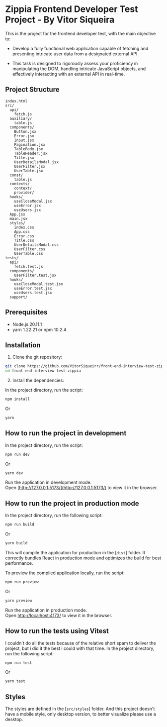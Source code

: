 # Zippia Frontend Developer Test Project - By Vitor Siqueira

This is the project for the frontend developer test, with the main objective to:

- Develop a fully functional web application capable of fetching and presenting intricate user data from a designated external API.

- This task is designed to rigorously assess your proficiency in manipulating the DOM, handling intricate JavaScript objects, and effectively interacting with an external API in real-time.

## Project Structure

```
index.html
src/
  api/
    fetch.js
  auxiliary/
    table.js
  components/
    Button.jsx
    Error.jsx
    Input.jsx
    Pagination.jsx
    TableBody.jsx
    TableHeader.jsx
    Title.jsx
    UserDetailsModal.jsx
    UserFilter.jsx
    UserTable.jsx
  const/
    table.js
  contexts/
    context/
    provider/
  hooks/
    useCloseModal.jsx
    useError.jsx
    useUsers.jsx
  App.jsx
  main.jsx
  styles/
    index.css
    App.css
    Error.css
    Title.css
    UserDetailsModal.css
    UserFilter.css
    UserTable.css
tests/
  api/
    fetch.test.js
  components/
    UserFilter.test.jsx
  hooks/
    useCloseModal.test.jsx
    useError.test.jsx
    useUsers.test.jsx
  support/
```

## Prerequisites

- Node.js 20.11.1
- yarn 1.22.21 or npm 10.2.4

## Installation

1. Clone the git repository:

```sh
git clone https://github.com/VitorSiqueirr/front-end-interview-test-zippia.git
cd front-end-interview-test-zippia
```

2. Install the dependencies:

In the project directory, run the script:

```sh
npm install
```

Or

```sh
yarn
```

## How to run the project in development

In the project directory, run the script:

```sh
npm run dev
```

Or

```sh
yarn dev
```

Run the application in development mode.\
Open [http://127.0.0.1:5173/](http://127.0.0.1:5173/) to view it in the browser.

## How to run the project in production mode

In the project directory, run the following script:

```sh
npm run build
```

Or

```sh
yarn build
```

This will compile the application for production in the [`dist`] folder. It correctly bundles React in production mode and optimizes the build for best performance.

To preview the compiled application locally, run the script:

```sh
npm run preview
```

Or

```sh
yarn preview
```

Run the application in production mode.\
Open [http://localhost:4173/](http://localhost:4173/) to view it in the browser.

## How to run the tests using Vitest

I couldn't do all the tests because of the relative short spam to deliver the project, but i did it the best i could with that time.
In the project directory, run the following script:

```sh
npm run test
```

Or

```sh
yarn test
```

## Styles

The styles are defined in the [`src/styles`] folder.
And this project doesn't have a mobile style, only desktop version, to better visualize please use a desktop.
